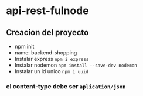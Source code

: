# api-rest-fulnode

## Creacion del proyecto

* npm init
* name: backend-shopping
* Instalar express `npm i express`
* Instalar nodemon `npm install --save-dev nodemon`
* Instalar un id unico `npm i uuid`

### el content-type debe ser `aplication/json`